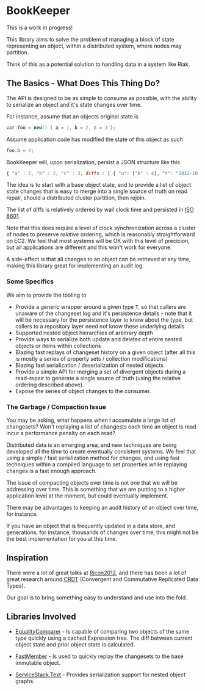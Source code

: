 # BookKeeper

This is a work in progress!

This library aims to solve the problem of managing a block of state
representing an object, within a distributed system, where nodes may
partition.

Think of this as a potential solution to handling data in a system like
Riak.

## The Basics - What Does This Thing Do?

The API is designed to be as simple to consume as possible, with the
ability to serialize an object and it's state changes over time.

For instance, assume that an objects original state is

```csharp
var foo = new() { a = 1, b = 2, c = 3 };
```

Assume application code has modified the state of this object as such

```csharp
foo.b = 4;
```

BookKeeper will, upon serialization, persist a JSON structure like this

```javascript
{ "a" : 1, "b" : 2, "c" : 3, diffs : [ { "u": ["b" : 4], "t": "2012-10-16T06:19Z" } ] }
```

The idea is to start with a base object state, and to provide a list of
object state changes that is easy to merge into a single source of
truth on read repair, should a distributed cluster partition, then rejoin.

The list of diffs is relatively ordered by wall clock time and persisted
in [ISO 8601][ISO8601].

Note that this does require a level of clock synchronization across a
cluster of nodes to preserve *relative* ordering, which is reasonably
straightforward on EC2.  We feel that most systems will be OK with this
level of precicion, but all applications are different and this won't
work for everyone.

A side-effect is that all changes to an object can be retrieved at any time, making this library great for implementing an audit log.

[ISO8601]: http://en.wikipedia.org/wiki/ISO_8601

### Some Specifics


We aim to provide the tooling to

* Provide a generic wrapper around a given type `T`, so that callers are
unaware of the changeset log and it's persistence details - note that it
will be necessary for the persistence layer to know about the type, but
callers to a repository layer need not know these underlying details
* Supported nested object hierarchies of arbitrary depth
* Provide ways to serialize both update and deletes of entire nested
objects or items within collections
* Blazing fast replays of changeset history on a given object (after all
 this is mostly a series of property sets / collection modifications)
* Blazing fast serialization / deserialization of nested objects
* Provide a simple API for merging a set of divergent objects during a
read-repair to generate a single source of truth (using the relative
ordering described above).
* Expose the series of object changes to the consumer.


### The Garbage / Compaction Issue

You may be asking, what happens when I accumulate a large list of
changesets?  Won't replaying a list of changests each time an object is
read incur a performance penalty on each read?

Distributed data is an emerging area, and new techniques are being
developed all the time to create eventually consistent systems.  We feel
that using a simple / fast serialization method for changes, and using
fast techniques within a compiled language to set properties while
replaying changes is a fast enough approach.

The issue of compacting objects over time is not one that we will be
addressing over time.  This is something that we are punting to a
higher application level at the moment, but could eventually implement.

There may be advantages to keeping an audit history of an object over
time, for instance.

If you have an object that is frequently updated in a data store, and
generations, for instance, thousands of changes over time, this might
not be the best implementation for you at this time.

## Inspiration

There were a lot of great talks at [Ricon2012][Ricon2012], and there has
been a lot of great research around [CRDT][CRDT] (Convergent and Commutative
Replicated Data Types).

Our goal is to bring something easy to understand and use into the fold.

[Ricon2012]: http://basho.com/community/ricon2012/
[CRDT]: http://hal.inria.fr/docs/00/60/93/99/PDF/RR-7687.pdf

## Libraries Involved

* [EqualityComparer][EqualityComparer] - Is capable of comparing two
objects of the same type quickly using a cached Expression tree.  The
diff between current object state and prior object state is calculated.

* [FastMember][FastMember] - Is used to quickly replay the changesets
to the base immutable object.

* [ServiceStack.Text][ServiceStack.Text] - Provides serialization support
for nested object graphs.

[EqualityComparer]: https://github.com/EastPoint/EqualityComparer
[FastMember]: http://code.google.com/p/fast-member/
[ServiceStack.Text]: https://github.com/ServiceStack/ServiceStack.Text
